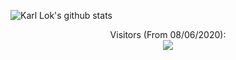 


![Karl Lok's github stats](https://github-readme-stats.vercel.app/api?username=whitelok&show_icons=true&theme=buefy)


<p align="center"> 
  Visitors (From 08/06/2020):<br>
  <img src="https://profile-counter.glitch.me/whitelok/count.svg" />
</p>
